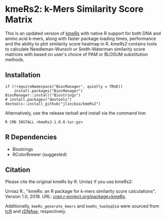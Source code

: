 # kmeRs2: k-Mers Similarity Score Matrix

This is an updated version of [kmeRs](https://github.com/RafalUrniaz/kmeRs) with native R support for both DNA and amino acid k-mers, along with faster package loading times, performance and the ability to plot similarity score heatmap in R. *kmeRs2* contains tools to calculate Needleman-Wunsch or Smith-Waterman similarity score matrices with based on user's choice of PAM or BLOSUM substitution methods.

## Installation
```
if (!requireNamespace("BiocManager", quietly = TRUE))
    install.packages("BiocManager")
BiocManager::install("Biostrings")
# install.packages("devtools")
devtools::install_github("jlincbio/kmeRs2")
```
Alternatively, use the release tarball and install via the command line:
```
R CMD INSTALL <kmeRs2-1.0.0.tar.gz>
```

## R Dependencies
* Biostrings
* RColorBrewer (suggested)

Citation
----------
Please cite the original kmeRs by R. Urniaz if you use kmeRs2:

Urniaz R., "kmeRs: an R package for k-mers similarity score calculations", Version 1.0, 2018. URL: [cran.r-project.org/package=kmeRs](https://cran.r-project.org/package=kmeRs).

Additionally, `kmeRs_generate_kmers` and `kmeRs_twoSeqSim` were sourced from [tcR](https://cran.r-project.org/web/packages/tcR/index.html) and [rDNAse](https://cran.r-project.org/web/packages/rDNAse/index.html), respectively.
